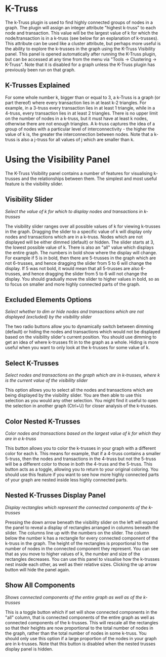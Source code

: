 # K-Truss

The k-Truss plugin is used to find highly connected groups of nodes in a
graph. The plugin will assign an integer attribute "highest k-truss" to
each node and transaction. This value will be the largest value of k for
which the node/transaction is in a k-truss (see below for an explanation
of k-trusses). This attribute can be used like a cluster attribute, but
perhaps more useful is the ability to explore the k-trusses in the graph
using the K-Truss Visibility panel. This panel is opened automatically
after running the K-Truss plugin, but can be accessed at any time from
the menu via "Tools → Clustering → K-Truss". Note that it is disabled
for a graph unless the K-Truss plugin has previously been run on that
graph.

  

## K-Trusses Explained

For some whole number k, bigger than or equal to 3, a k-Truss is a graph
(or part thereof) where every transaction lies in at least k-2
triangles. For example, in a 3-truss every transaction lies in at least
1 triangle, while in a 4-truss, every transaction lies in at least 2
triangles. There is no upper limit on the number of nodes in a k-truss,
but it must have at least k nodes, otherwise there are not enough
triangles. A k-truss captures the idea of a group of nodes with a
particular level of interconnectivity - the higher the value of k is,
the greater the interconnection between nodes. Note that a k-truss is
also a j-truss for all values of j which are smaller than k.

  

# Using the Visibility Panel

The K-Truss Visibility panel contains a number of features for
visualising k-trusses and the relationships between them. The simplest
and most useful feature is the visibility slider.

  

## Visibility Slider

  
*Select the value of k for which to display nodes and transactions in
k-trusses*

The visibility slider ranges over all possible values of k for viewing
k-trusses in the graph. Dragging the slider to a specific value of k
will display only nodes and transactions which are in a k-truss. Nodes
which are not displayed will be either dimmed (default) or hidden. The
slider starts at 3, the lowest possible value of k. There is also an
"all" value which displays the entire graph. The numbers in bold show
where the display will change. For example if 5 is in bold, then there
are 5-trusses in the graph which are not 6-trusses, and hence dragging
the slider from 5 to 6 will change the display. If 5 was not bold, it
would mean that all 5-trusses are also 6-trusses, and hence dragging the
slider from 5 to 6 will not change the display. You should gradually
move the slider to higher values in bold, so as to focus on smaller and
more highly connected parts of the graph.

  

## Excluded Elements Options

  
*Select whether to dim or hide nodes and transactions which are not
displayed (excluded) by the visibility slider*

The two radio buttons allow you to dynamically switch between dimming
(default) or hiding the nodes and transactions which would not be
displayed based on the visibility slider's current position. You should
use dimming to get an idea of where k-trusses fit in to the graph as a
whole. Hiding is more useful when you want to only look at the k-trusses
for some value of k.

  

## Select K-Trusses

  
*Select nodes and transactions on the graph which are in k-trusses,
where k is the current value of the visibility slider*

This option allows you to select all the nodes and transactions which
are being displayed by the visibility slider. You are then able to use
this selection as you would any other selection. You might find it
useful to open the selection in another graph (Ctrl+U) for closer
analysis of the k-trusses.

  

## Color Nested K-Trusses

  
*Color nodes and transactions based on the largest value of k for which
they are in a k-truss*

This button allows you to color the k-trusses in your graph with a
different color for each k. This means for example, that if a 4-truss
contains a smaller 5-truss, then the nodes and transactions in the
4-truss but not the 5-truss will be a different color to those in both
the 4-truss and the 5-truss. This button acts as a toggle, allowing you
to return to your original coloring. You should use this feature if you
want to see how more highly connected parts of your graph are nested
inside less highly connected parts.

  

## Nested K-Trusses Display Panel

  
*Display rectangles which represent the connected components of the
k-trusses*

Pressing the down arrow beneath the visibility slider on the left will
expand the panel to reveal a display of rectangles arranged in columns
beneath the slider. The columns line up with the numbers on the slider.
The column below the number k has a rectangle for every connected
component of the k-truss in the graph. The height of the rectangles is
proportional to the number of nodes in the connected component they
represent. You can see that as you move to higher values of k, the
number and size of the rectangles decreases. You can use this panel to
visualise how the k-trusses nest inside each other, as well as their
relative sizes. Clicking the up arrow button will hide the panel again.

  

## Show All Components

  
*Shows connected components of the entire graph as well as of the
k-trusses*

This is a toggle button which if set will show connected components in
the "all" column, that is connected components of the entire graph as
well as connected components of the k-trusses. This will rescale all the
rectangles so that their heights are now proportional to the total
number of nodes in the graph, rather than the total number of nodes in
some k-truss. You should only use this option if a large proportion of
the nodes in your graph are in k-trusses. Note that this button is
disabled when the nested trusses display panel is hidden.

  
